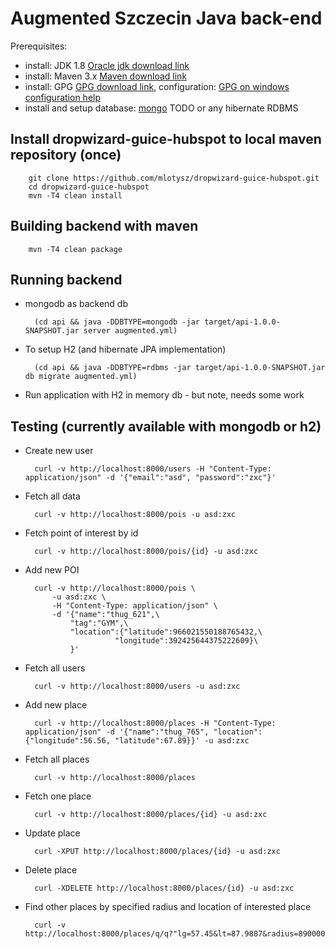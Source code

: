 # Augmented Szczecin Java back-end

Prerequisites:
- install: JDK 1.8 [Oracle jdk download link]
- install: Maven 3.x [Maven download link]
- install: GPG [GPG download link], configuration: [GPG on windows configuration help]
- install and setup database: [mongo] TODO or any hibernate RDBMS

## Install dropwizard-guice-hubspot to local maven repository (once)

        git clone https://github.com/mlotysz/dropwizard-guice-hubspot.git
        cd dropwizard-guice-hubspot
        mvn -T4 clean install

## Building backend with maven

        mvn -T4 clean package

## Running backend

* mongodb as backend db

        (cd api && java -DDBTYPE=mongodb -jar target/api-1.0.0-SNAPSHOT.jar server augmented.yml)

* To setup H2 (and hibernate JPA implementation)

        (cd api && java -DDBTYPE=rdbms -jar target/api-1.0.0-SNAPSHOT.jar db migrate augmented.yml)
        
* Run application with H2 in memory db - but note, needs some work
        
## Testing (currently available with mongodb or h2)

* Create new user

        curl -v http://localhost:8000/users -H "Content-Type: application/json" -d '{"email":"asd", "password":"zxc"}'

* Fetch all data

        curl -v http://localhost:8000/pois -u asd:zxc

* Fetch point of interest by id

        curl -v http://localhost:8000/pois/{id} -u asd:zxc

* Add new POI

        curl -v http://localhost:8000/pois \
            -u asd:zxc \
            -H "Content-Type: application/json" \
            -d '{"name":"thug_621",\
                "tag":"GYM",\
                "location":{"latitude":966021550188765432,\
                          "longitude":392425644375222609}\
                }'

* Fetch all users

        curl -v http://localhost:8000/users -u asd:zxc
		
* Add new place

		curl -v http://localhost:8000/places -H "Content-Type: application/json" -d '{"name":"thug_765", "location":{"longitude":56.56, "latitude":67.89}}' -u asd:zxc
		
* Fetch all places 

		curl -v http://localhost:8000/places
	
* Fetch one place 	
		
		curl -v http://localhost:8000/places/{id} -u asd:zxc
		
* Update place

		curl -XPUT http://localhost:8000/places/{id} -u asd:zxc
		
* Delete place

		curl -XDELETE http://localhost:8000/places/{id} -u asd:zxc
		
* Find other places by specified radius and location of interested place 

		curl -v http://localhost:8000/places/q/q?"lg=57.45&lt=87.9887&radius=8900000"

[Oracle jdk download link]:http://www.oracle.com/technetwork/java/javase/downloads/index.html
[Maven download link]: http://maven.apache.org/download.cgi?Preferred=ftp://mirror.reverse.net/pub/apache
[GPG download link]: https://www.gnupg.org/download/
[GPG on windows configuration help]: https://virgo47.wordpress.com/2014/08/09/releasing-to-maven-central-with-git-on-windows/
[mongo]: http://docs.mongodb.org/manual/installation/
